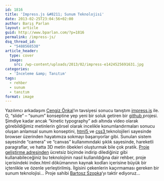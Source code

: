 ```yaml
---
id: 1816
title: 'Impress.js &#8211; Sunum Teknolojisi'
date: 2013-02-25T23:04:56+02:00
author: Barış Parlan
layout: article
guid: http://www.bparlan.com/?p=1816
permalink: /impress-js/
dsq_thread_id:
  - "5488568538"
article_header:
  type: cover
  image:
    src: /wp-content/uploads/2013/02/impress-e1424525691631.jpg
categories:
  - 'İnceleme &amp; Tanıtım'
tags:
  - rehber
  - sunum
  - tanıtım
format: image
---
```


Yazılımcı arkadaşım <a title="Cengiz Önkal Web" href="http://www.cengizonkal.com/" target="_blank">Cengiz Önkal</a>&#8216;ın tavsiyesi sonucu tanıştım <a title="impress.js by github" href="http://bartaz.github.com/impress.js/#/bored" target="_blank">impress.js</a> ile. O, &#8220;slide&#8221; &#8211; &#8220;sunum&#8221; konseptine yep yeni bir soluk getiren bir <a title="GitHub" href="http://www.github.com/" target="_blank">github </a>projesi. Şimdiye kadar ancak &#8220;kinetic typography&#8221; adı altında video olarak görebildiğimiz metinlerin görsel olarak incelikle konumlandırmaları sonucu oluşan anlamsal sunum konseptini, <a title="html5 intro" href="http://www.w3schools.com/html/html5_intro.asp" target="_blank">html5 </a>ve <a title="css3 tutorial" href="http://www.w3schools.com/css3/default.asp" target="_blank">css3 </a>teknolojileri sayesinde browser üzerinden hayatımıza sokmayı başarıyorlar gibi. Sunulan sistem sayesinde &#8220;camera&#8221; ve &#8220;canvas&#8221; kullanımındaki şıklık sayesinde, hareketli paragraflar, ve hatta 3D metin öbekleri oluşturmak bile çok pratik. <a title="impress.js on github" href="github.com/bartaz/impress.js" target="_blank">Proje geliştirme adresinden</a> ücretsiz biçimde indirip dilediğiniz gibi kullanabileceğiniz bu teknolojinin nasıl kullanıldığına dair rehber, proje içerisindeki index.html dökümanının kaynak kodları içerisine büyük bir içtenlikle ve özenle yerleştirilmiş. İlgisini çekenlerin kaçırmaması gereken bir sunum teknolojisi&#8230; Proje sahibi <a title="Bartosz Szopka" href="http://bartaz.github.com/" target="_blank">Bartosz Szopka</a>&#8216;yı taktir ediyoruz&#8230;
